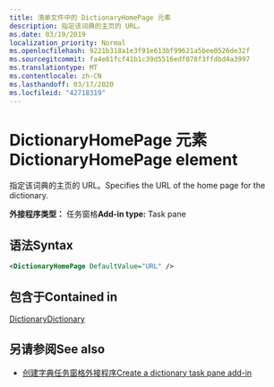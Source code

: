 ```yaml
---
title: 清单文件中的 DictionaryHomePage 元素
description: 指定该词典的主页的 URL。
ms.date: 03/19/2019
localization_priority: Normal
ms.openlocfilehash: 9221b318a1e3f91e613bf99621a5bee0526de32f
ms.sourcegitcommit: fa4e81fcf41b1c39d5516edf078f3ffdbd4a3997
ms.translationtype: MT
ms.contentlocale: zh-CN
ms.lasthandoff: 03/17/2020
ms.locfileid: "42718319"
---
```

# <a name="dictionaryhomepage-element"></a><span data-ttu-id="e7c20-103">DictionaryHomePage 元素</span><span class="sxs-lookup"><span data-stu-id="e7c20-103">DictionaryHomePage element</span></span>

<span data-ttu-id="e7c20-104">指定该词典的主页的 URL。</span><span class="sxs-lookup"><span data-stu-id="e7c20-104">Specifies the URL of the home page for the dictionary.</span></span>

<span data-ttu-id="e7c20-105">**外接程序类型：** 任务窗格</span><span class="sxs-lookup"><span data-stu-id="e7c20-105">**Add-in type:** Task pane</span></span>

## <a name="syntax"></a><span data-ttu-id="e7c20-106">语法</span><span class="sxs-lookup"><span data-stu-id="e7c20-106">Syntax</span></span>

```XML
<DictionaryHomePage DefaultValue="URL" />
```

## <a name="contained-in"></a><span data-ttu-id="e7c20-107">包含于</span><span class="sxs-lookup"><span data-stu-id="e7c20-107">Contained in</span></span>

[<span data-ttu-id="e7c20-108">Dictionary</span><span class="sxs-lookup"><span data-stu-id="e7c20-108">Dictionary</span></span>](dictionary.md)

## <a name="see-also"></a><span data-ttu-id="e7c20-109">另请参阅</span><span class="sxs-lookup"><span data-stu-id="e7c20-109">See also</span></span>

- [<span data-ttu-id="e7c20-110">创建字典任务窗格外接程序</span><span class="sxs-lookup"><span data-stu-id="e7c20-110">Create a dictionary task pane add-in</span></span>](../../word/dictionary-task-pane-add-ins.md)
